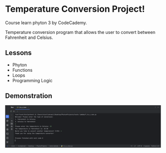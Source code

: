 # Temperature Conversion Project!

Course learn phyton 3 by CodeCademy. 

Temperature conversion program that allows the user to convert between Fahrenheit and Celsius.

## Lessons

- Phyton
- Functions
- Loops
- Programming Logic



## Demonstration

<img src="tempconvimg.png">


